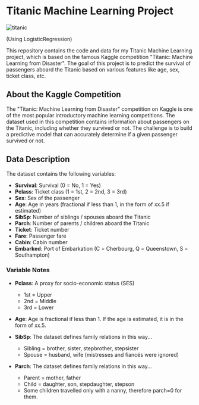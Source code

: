 # Titanic Machine Learning Project

![titanic](https://github.com/ishikawa-yui/Titanic_kaggle_ML_project/assets/71602299/7ab0f30d-5f56-4d76-b40d-27d27ecd5518)

(Using LogisticRegression)


This repository contains the code and data for my Titanic Machine Learning project, which is based on the famous Kaggle competition "Titanic: Machine Learning from Disaster". The goal of this project is to predict the survival of passengers aboard the Titanic based on various features like age, sex, ticket class, etc.

## About the Kaggle Competition

The "Titanic: Machine Learning from Disaster" competition on Kaggle is one of the most popular introductory machine learning competitions. The dataset used in this competition contains information about passengers on the Titanic, including whether they survived or not. The challenge is to build a predictive model that can accurately determine if a given passenger survived or not.

## Data Description

The dataset contains the following variables:

- **Survival**: Survival (0 = No, 1 = Yes)
- **Pclass**: Ticket class (1 = 1st, 2 = 2nd, 3 = 3rd)
- **Sex**: Sex of the passenger
- **Age**: Age in years (fractional if less than 1, in the form of xx.5 if estimated)
- **SibSp**: Number of siblings / spouses aboard the Titanic
- **Parch**: Number of parents / children aboard the Titanic
- **Ticket**: Ticket number
- **Fare**: Passenger fare
- **Cabin**: Cabin number
- **Embarked**: Port of Embarkation (C = Cherbourg, Q = Queenstown, S = Southampton)

### Variable Notes

- **Pclass**: A proxy for socio-economic status (SES)
  - 1st = Upper
  - 2nd = Middle
  - 3rd = Lower

- **Age**: Age is fractional if less than 1. If the age is estimated, it is in the form of xx.5.

- **SibSp**: The dataset defines family relations in this way...
  - Sibling = brother, sister, stepbrother, stepsister
  - Spouse = husband, wife (mistresses and fiancés were ignored)

- **Parch**: The dataset defines family relations in this way...
  - Parent = mother, father
  - Child = daughter, son, stepdaughter, stepson
  - Some children travelled only with a nanny, therefore parch=0 for them.
